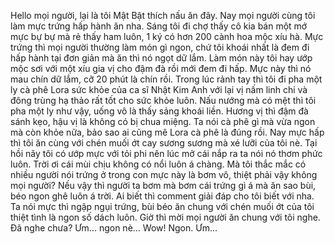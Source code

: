 Hello mọi người, lại là tôi Mật Bật thích nấu ăn đây. Nay mọi người cùng tôi làm mực trứng hấp hành ăn nha. Sáng tôi đi chợ thấy cô kia bán một mớ mực bự bự mà rẻ thấy ham luôn, 1 ký có hơn 200 cành hoa mộc xíu hà. Mực trứng thì mọi người thường làm món gì ngon, chứ tôi khoái nhất là đem đi hấp hành tại đơn giản mà ăn thì nó ngọt dữ lắm. Làm món này tôi hay ướp mộc sơi với một xíu gia vị cho đậm đà rồi mới đem đi hấp. Mực này thì nó mau chín dữ lắm, cỡ 20 phút là chín rồi. Trong lúc rảnh tay thì tôi đi pha một ly cà phê Lora sức khỏe của ca sĩ Nhật Kim Anh với lại vị nấm linh chi và đông trùng hạ thảo rất tốt cho sức khỏe luôn. Nấu nướng mà có mệt thì tôi pha một ly như vậy, uống vô là thấy sảng khoái liền. Hương vị thì đậm đà sánh kẹo, hậu vị là không có bị chua miệng. Ta nói cà phê gì mà vừa ngon mà còn khỏe nữa, bảo sao ai cũng mê Lora cà phê là đúng rồi. Nay mực hấp thì tôi ăn cùng với chén muối ớt cay sương sương mà xé lưỡi của tôi nè. Tại hồi nãy tôi có ướp mực với tỏi phi nên lúc mở cái nắp ra ta nói nó thơm phức luôn. Trời ơi cái mùi chịu không có nổi luôn á chàng. Mà tôi thắc mắc có nhiều người nói trứng ở trong con mực này là bơm vô, thiệt phải vậy không mọi người? Nếu vậy thì người ta bơm mà bơm cái trứng gì á mà ăn sao bùi, béo ngon ghê luôn á trời. Ai biết thì comment giải đáp cho tôi biết với nha. Ta nói mực thì ngập ngụi trứng, bùi béo ăn chung với chén muối ớt của tôi thiệt tình là ngon số dách luôn. Giờ thì mời mọi người ăn chung với tôi nghe. Đã nghe chưa? Ưm... ngon nè... Wow! Ngon. Ưm...